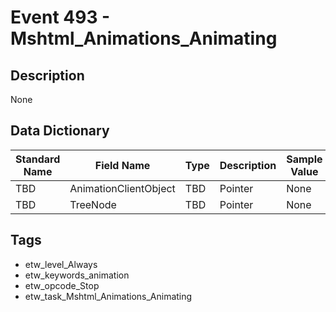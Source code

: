 # Event 493 - Mshtml_Animations_Animating

## Description
None

## Data Dictionary
|Standard Name|Field Name|Type|Description|Sample Value|
|---|---|---|---|---|
|TBD|AnimationClientObject|TBD|Pointer|None|None|
|TBD|TreeNode|TBD|Pointer|None|None|

## Tags
* etw_level_Always
* etw_keywords_animation
* etw_opcode_Stop
* etw_task_Mshtml_Animations_Animating